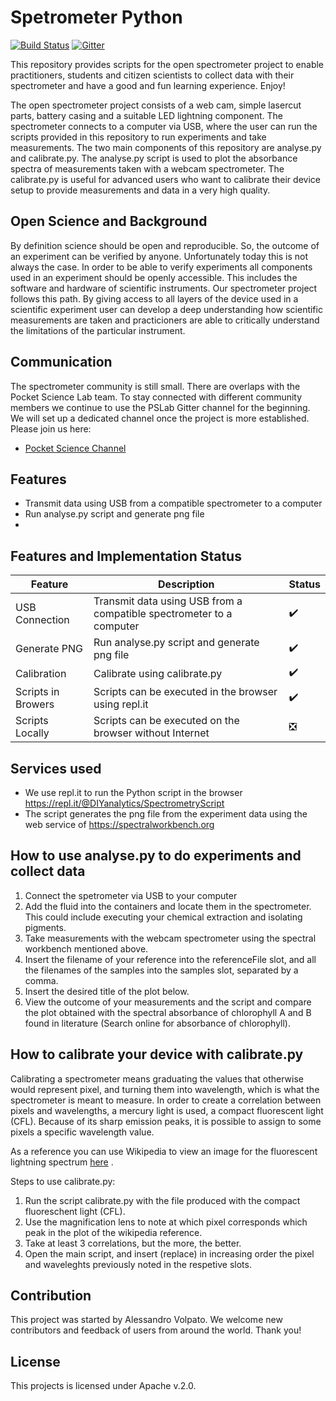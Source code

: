 # Spetrometer Python

[![Build Status](https://travis-ci.com/OpnTec/spectrometer-python.svg?branch=master)](https://travis-ci.com/OpnTec/spectrometer-python)
[![Gitter](https://badges.gitter.im/fossasia/pslab.svg)](https://gitter.im/fossasia/pslab?utm_source=badge&utm_medium=badge&utm_campaign=pr-badge)

This repository provides scripts for the open spectrometer project to enable practitioners, students and citizen scientists to collect data with their spectrometer and have a good and fun learning experience. Enjoy!

The open spectrometer project consists of a web cam, simple lasercut parts, battery casing and a suitable LED lightning component. The spectrometer connects to a computer via USB, where the user can run the scripts provided in this repository to run experiments and take measurements. The two main components of this repository are analyse.py and calibrate.py. The analyse.py script is used to plot the absorbance spectra of measurements taken with a webcam spectrometer. The calibrate.py is useful for advanced users who want to calibrate their device setup to provide measurements and data in a very high quality.

## Open Science and Background

By definition science should be open and reproducible. So, the outcome of an experiment can be verified by anyone. Unfortunately today this is not always the case. In order to be able to verify experiments all components used in an experiment should be openly accessible. This includes the software and hardware of scientific instruments. Our spectrometer project follows this path. By giving access to all layers of the device used in a scientific experiment user can develop a deep understanding how scientific measurements are taken and practicioners are able to critically understand the limitations of the particular instrument.

## Communication

The spectrometer community is still small. There are overlaps with the Pocket Science Lab team. To stay connected with different community members we continue to use the PSLab Gitter channel for the beginning. We will set up a dedicated channel once the project is more established. Please join us here:
* [Pocket Science Channel](https://gitter.im/fossasia/pslab)

## Features

* Transmit data using USB from a compatible spectrometer to a computer
* Run analyse.py script and generate png file
* 

## Features and Implementation Status

|   **Feature**       | **Description**                                                      | **Status**            |
|---------------------|----------------------------------------------------------------------|-----------------------|
| USB Connection      | Transmit data using USB from a compatible spectrometer to a computer | :heavy_check_mark:    |
| Generate PNG        | Run analyse.py script and generate png file                          | :heavy_check_mark:    |
| Calibration         | Calibrate using calibrate.py                                         | :heavy_check_mark:    |
| Scripts in Browers  | Scripts can be executed in the browser using repl.it                 | :heavy_check_mark:    |
| Scripts Locally     | Scripts can be executed on the browser without Internet              | :negative_squared_cross_mark: |

## Services used

* We use repl.it to run the Python script in the browser https://repl.it/@DIYanalytics/SpectrometryScript
* The script generates the png file from the experiment data using the web service of https://spectralworkbench.org

## How to use analyse.py to do experiments and collect data

1. Connect the spetrometer via USB to your computer
2. Add the fluid into the containers and locate them in the spectrometer. This could include executing your chemical extraction and isolating pigments.
3. Take measurements with the webcam spectrometer using the spectral workbench mentioned above.
4. Insert the filename of your reference into the referenceFile slot, and all the filenames of the samples into the samples slot, separated by a comma.
5. Insert the desired title of the plot below.
6. View the outcome of your measurements and the script and compare the plot obtained with the spectral absorbance of chlorophyll A and B found in literature (Search online for absorbance of chlorophyll).

## How to calibrate your device with calibrate.py

Calibrating a spectrometer means graduating the values that otherwise would represent pixel, and turning them into wavelength, which is what the spectrometer is meant to measure. In order to create a correlation between pixels and wavelengths, a mercury light is used, a compact fluorescent light (CFL). Because of its sharp emission peaks, it is possible to assign to some pixels a specific wavelength value.

As a reference you can use Wikipedia to view an image for the fluorescent lightning spectrum [here](https://commons.wikimedia.org/wiki/File:Fluorescent_lighting_spectrum_peaks_labelled.png) .

Steps to use calibrate.py:

1. Run the script calibrate.py with the file produced with the compact fluoreschent light (CFL).
2. Use the magnification lens to note at which pixel corresponds which peak in the plot of the wikipedia reference.
3. Take at least 3 correlations, but the more, the better.
4. Open the main script, and insert (replace) in increasing order the pixel and waveleghts previously noted in the respetive slots.

## Contribution

This project was started by Alessandro Volpato. We welcome new contributors and feedback of users from around the world. Thank you!


## License

This projects is licensed under Apache v.2.0.
